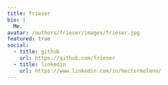 ```yaml
---
title: frieser
bio: |
  Me.
avatar: /authors/frieser/images/frieser.jpg
featured: true
social:
  - title: github
    url: https://github.com/frieser    
  - title: linkedin
    url: https://www.linkedin.com/in/hectormolano/
---
```

